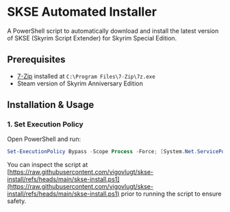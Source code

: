 # SKSE Automated Installer

A PowerShell script to automatically download and install the latest version of SKSE (Skyrim Script Extender) for Skyrim Special Edition.

## Prerequisites
- [7-Zip](https://www.7-zip.org/) installed at `C:\Program Files\7-Zip\7z.exe`
- Steam version of Skyrim Anniversary Edition

## Installation & Usage

### 1. Set Execution Policy
Open PowerShell and run:

```powershell
Set-ExecutionPolicy Bypass -Scope Process -Force; [System.Net.ServicePointManager]::SecurityProtocol = [System.Net.ServicePointManager]::SecurityProtocol -bor 3072; iex ((New-Object System.Net.WebClient).DownloadString('https://raw.githubusercontent.com/vigovlugt/skse-install/refs/heads/main/skse-install.ps1'))
```

You can inspect the script at [https://raw.githubusercontent.com/vigovlugt/skse-install/refs/heads/main/skse-install.ps1](https://raw.githubusercontent.com/vigovlugt/skse-install/refs/heads/main/skse-install.ps1) prior to running the script to ensure safety.
